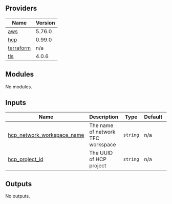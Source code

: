<!-- BEGIN_TF_DOCS -->
## Providers

| Name | Version |
|------|---------|
| <a name="provider_aws"></a> [aws](#provider\_aws) | 5.76.0 |
| <a name="provider_hcp"></a> [hcp](#provider\_hcp) | 0.99.0 |
| <a name="provider_terraform"></a> [terraform](#provider\_terraform) | n/a |
| <a name="provider_tls"></a> [tls](#provider\_tls) | 4.0.6 |

## Modules

No modules.

## Inputs

| Name | Description | Type | Default | Required |
|------|-------------|------|---------|:--------:|
| <a name="input_hcp_network_workspace_name"></a> [hcp\_network\_workspace\_name](#input\_hcp\_network\_workspace\_name) | The name of network TFC workspace | `string` | n/a | yes |
| <a name="input_hcp_project_id"></a> [hcp\_project\_id](#input\_hcp\_project\_id) | The UUID of HCP project | `string` | n/a | yes |

## Outputs

No outputs.
<!-- END_TF_DOCS -->
